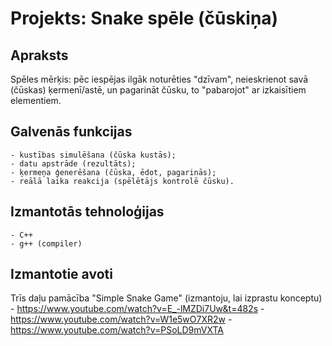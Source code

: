# Projekts: Snake spēle (čūskiņa)

## Apraksts
Spēles mērķis: pēc iespējas ilgāk noturēties "dzīvam", neieskrienot savā (čūskas) ķermenī/astē, un pagarināt čūsku, to "pabarojot" ar izkaisītiem elementiem.

## Galvenās funkcijas
	- kustības simulēšana (čūska kustās);
	- datu apstrāde (rezultāts);
	- ķermeņa ģenerēšana (čūska, ēdot, pagarinās);
	- reālā laika reakcija (spēlētājs kontrolē čūsku). 
## Izmantotās tehnoloģijas
	- C++
	- g++ (compiler)
## Izmantotie avoti
Trīs daļu pamācība "Simple Snake Game" (izmantoju, lai izprastu konceptu)
	- https://www.youtube.com/watch?v=E_-lMZDi7Uw&t=482s
	- https://www.youtube.com/watch?v=W1e5wO7XR2w
	- https://www.youtube.com/watch?v=PSoLD9mVXTA
